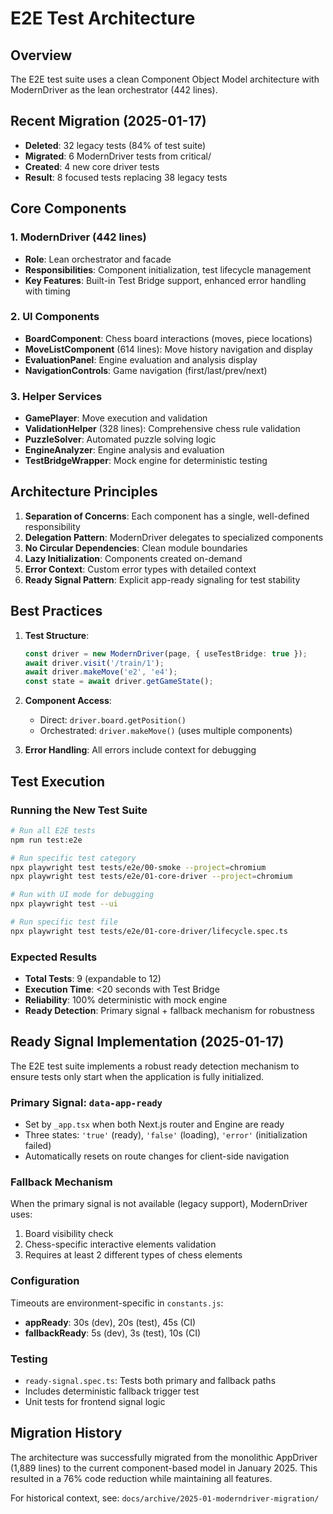 # E2E Test Architecture

## Overview
The E2E test suite uses a clean Component Object Model architecture with ModernDriver as the lean orchestrator (442 lines).

## Recent Migration (2025-01-17)
- **Deleted**: 32 legacy tests (84% of test suite)
- **Migrated**: 6 ModernDriver tests from critical/
- **Created**: 4 new core driver tests
- **Result**: 8 focused tests replacing 38 legacy tests

## Core Components

### 1. ModernDriver (442 lines)
- **Role**: Lean orchestrator and facade
- **Responsibilities**: Component initialization, test lifecycle management
- **Key Features**: Built-in Test Bridge support, enhanced error handling with timing

### 2. UI Components
- **BoardComponent**: Chess board interactions (moves, piece locations)
- **MoveListComponent** (614 lines): Move history navigation and display
- **EvaluationPanel**: Engine evaluation and analysis display
- **NavigationControls**: Game navigation (first/last/prev/next)

### 3. Helper Services
- **GamePlayer**: Move execution and validation
- **ValidationHelper** (328 lines): Comprehensive chess rule validation
- **PuzzleSolver**: Automated puzzle solving logic
- **EngineAnalyzer**: Engine analysis and evaluation
- **TestBridgeWrapper**: Mock engine for deterministic testing

## Architecture Principles

1. **Separation of Concerns**: Each component has a single, well-defined responsibility
2. **Delegation Pattern**: ModernDriver delegates to specialized components
3. **No Circular Dependencies**: Clean module boundaries
4. **Lazy Initialization**: Components created on-demand
5. **Error Context**: Custom error types with detailed context
6. **Ready Signal Pattern**: Explicit app-ready signaling for test stability

## Best Practices

1. **Test Structure**:
   ```typescript
   const driver = new ModernDriver(page, { useTestBridge: true });
   await driver.visit('/train/1');
   await driver.makeMove('e2', 'e4');
   const state = await driver.getGameState();
   ```

2. **Component Access**:
   - Direct: `driver.board.getPosition()`
   - Orchestrated: `driver.makeMove()` (uses multiple components)

3. **Error Handling**: All errors include context for debugging

## Test Execution

### Running the New Test Suite
```bash
# Run all E2E tests
npm run test:e2e

# Run specific test category
npx playwright test tests/e2e/00-smoke --project=chromium
npx playwright test tests/e2e/01-core-driver --project=chromium

# Run with UI mode for debugging
npx playwright test --ui

# Run specific test file
npx playwright test tests/e2e/01-core-driver/lifecycle.spec.ts
```

### Expected Results
- **Total Tests**: 9 (expandable to 12)
- **Execution Time**: <20 seconds with Test Bridge
- **Reliability**: 100% deterministic with mock engine
- **Ready Detection**: Primary signal + fallback mechanism for robustness

## Ready Signal Implementation (2025-01-17)

The E2E test suite implements a robust ready detection mechanism to ensure tests only start when the application is fully initialized.

### Primary Signal: `data-app-ready`
- Set by `_app.tsx` when both Next.js router and Engine are ready
- Three states: `'true'` (ready), `'false'` (loading), `'error'` (initialization failed)
- Automatically resets on route changes for client-side navigation

### Fallback Mechanism
When the primary signal is not available (legacy support), ModernDriver uses:
1. Board visibility check
2. Chess-specific interactive elements validation
3. Requires at least 2 different types of chess elements

### Configuration
Timeouts are environment-specific in `constants.js`:
- **appReady**: 30s (dev), 20s (test), 45s (CI)
- **fallbackReady**: 5s (dev), 3s (test), 10s (CI)

### Testing
- `ready-signal.spec.ts`: Tests both primary and fallback paths
- Includes deterministic fallback trigger test
- Unit tests for frontend signal logic

## Migration History
The architecture was successfully migrated from the monolithic AppDriver (1,889 lines) to the current component-based model in January 2025. This resulted in a 76% code reduction while maintaining all features.

For historical context, see: `docs/archive/2025-01-moderndriver-migration/`